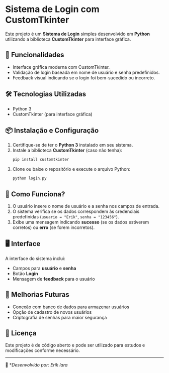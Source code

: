 # Sistema de Login com CustomTkinter

Este projeto é um **Sistema de Login** simples desenvolvido em **Python** utilizando a biblioteca **CustomTkinter** para interface gráfica.

## 📌 Funcionalidades
- Interface gráfica moderna com CustomTkinter.
- Validação de login baseada em nome de usuário e senha predefinidos.
- Feedback visual indicando se o login foi bem-sucedido ou incorreto.

## 🛠 Tecnologias Utilizadas
- Python 3
- CustomTkinter (para interface gráfica)

## 📦 Instalação e Configuração
1. Certifique-se de ter o **Python 3** instalado em seu sistema.
2. Instale a biblioteca **CustomTkinter** (caso não tenha):
   ```bash
   pip install customtkinter
   ```
3. Clone ou baixe o repositório e execute o arquivo Python:
   ```bash
   python login.py
   ```

## 📜 Como Funciona?
1. O usuário insere o nome de usuário e a senha nos campos de entrada.
2. O sistema verifica se os dados correspondem às credenciais predefinidas (`usuario = "Erik"`, `senha = "123456"`).
3. Exibe uma mensagem indicando **sucesso** (se os dados estiverem corretos) ou **erro** (se forem incorretos).

## 🖥️ Interface
A interface do sistema inclui:
- Campos para **usuário** e **senha**
- Botão **Login**
- Mensagem de **feedback** para o usuário

## 📌 Melhorias Futuras
- Conexão com banco de dados para armazenar usuários
- Opção de cadastro de novos usuários
- Criptografia de senhas para maior segurança

## 📄 Licença
Este projeto é de código aberto e pode ser utilizado para estudos e modificações conforme necessário.

---

📌 **Desenvolvido por: Erik lara*
